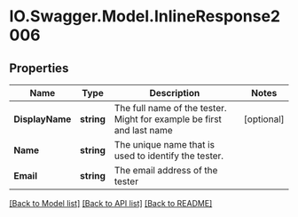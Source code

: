 # IO.Swagger.Model.InlineResponse2006
## Properties

Name | Type | Description | Notes
------------ | ------------- | ------------- | -------------
**DisplayName** | **string** | The full name of the tester. Might for example be first and last name | [optional] 
**Name** | **string** | The unique name that is used to identify the tester. | 
**Email** | **string** | The email address of the tester | 

[[Back to Model list]](../README.md#documentation-for-models) [[Back to API list]](../README.md#documentation-for-api-endpoints) [[Back to README]](../README.md)

